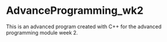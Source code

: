 # AdvanceProgramming_wk2
This is an advanced program created with C++ for the advanced programming module week 2.
